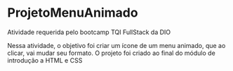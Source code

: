 # ProjetoMenuAnimado
Atividade requerida pelo bootcamp TQI FullStack da DIO

Nessa atividade, o objetivo foi criar um ícone de um menu animado, que ao clicar, vai mudar seu formato. O projeto foi criado ao final do módulo de introdução a HTML e CSS
